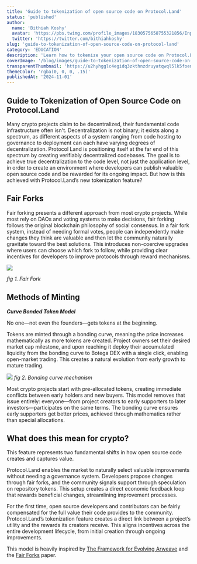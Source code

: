 ```yaml
---
title: 'Guide to tokenization of open source code on Protocol.Land'
status: 'published'
author:
  name: 'Bithiah Koshy'
  avatar: 'https://pbs.twimg.com/profile_images/1830575658755321856/InpeSPUo_400x400.jpg'
  twitter: 'https://twitter.com/bithiahkoshy'
slug: 'guide-to-tokenization-of-open-source-code-on-protocol-land'
category: 'EDUCATION'
description: 'Learn how to tokenize your open source code on Protocol.Land.'
coverImage: '/blog/images/guide-to-tokenization-of-open-source-code-on-protocol-land.jpg'
transparentThumbnail: 'https://u2hyhgglc4egidq3zkthnzdruyatqwql5lk5foen3zv5zf5fo2wa.arweave.net/po-DmMsXCGQOG8qmduRxpgE4Wgvq1dK4jd5r3Jeldqw'
themeColor: 'rgba(0, 0, 0, .15)'
publishedAt: '2024-11-01'
---
```

## Guide to Tokenization of Open Source Code on Protocol.Land

Many crypto projects claim to be decentralized, their fundamental code infrastructure often isn't. Decentralization is not binary; it exists along a spectrum, as different aspects of a system ranging from code hosting to governance to deployment can each have varying degrees of decentralization. Protocol Land is positioning itself at the far end of this spectrum by creating verifiably decentralized codebases. The goal is to achieve true decentralization to the code level, not just the application level, in order to create an environment where developers can publish valuable open source code and be rewarded for its ongoing impact. But how is this achieved with Protocol.Land’s new tokenization feature?

  

## Fair Forks

Fair forking presents a different approach from most crypto projects. While most rely on DAOs and voting systems to make decisions, fair forking follows the original blockchain philosophy of social consensus. In a fair fork system, instead of needing formal votes, people can independently make changes they think are valuable and then let the community naturally gravitate toward the best solutions. This introduces non-coercive upgrades where users can choose which fork to follow, while providing clear incentives for developers to improve protocols through reward mechanisms.

![](https://lh7-rt.googleusercontent.com/docsz/AD_4nXevkoXwvozaZh2ewUvLgPDCYXdulyXIfIieIYIPwsSJpCvZ-gv8lH0J8fV8hh7jz6ru-OW8MT0paqynvom4XJBIopj7W-ykPjNXm2ZE1MqYgccvSLJivNfVyZl68Ql0Qj-8u1A8MZaZxKBUSMnJzBpQVHY?key=JbnUN6Fw-K-K1jG4cft4Fv82)

*fig 1. Fair Fork*

  

## Methods of Minting

***Curve Bonded Token Model***

No one—not even the founders—gets tokens at the beginning.

  

Tokens are minted through a bonding curve, meaning the price increases mathematically as more tokens are created. Project owners set their desired market cap milestone, and upon reaching it deploy their accumulated liquidity from the bonding curve to Botega DEX with a single click, enabling open-market trading. This creates a natural evolution from early growth to mature trading.

![](https://lh7-rt.googleusercontent.com/docsz/AD_4nXccpLHzNO1CycsY0Ocui1KOpEyO1rVm6k0Z5qPxsk0zu7APsMKyvvZlNhOo9HsmAPSnWHT-fbEO0Cz57KzMPOlD2-VAspTEXH3mIi2dVF_0mSrKBzUpv6fY8SsAqLi7hl_H91D-5OmNJOpGKf57Ys_Z-Vk?key=JbnUN6Fw-K-K1jG4cft4Fv82) *fig 2. Bonding curve mechanism*

  

Most crypto projects start with pre-allocated tokens, creating immediate conflicts between early holders and new buyers. This model removes that issue entirely: everyone—from project creators to early supporters to later investors—participates on the same terms. The bonding curve ensures early supporters get better prices, achieved through mathematics rather than special allocations.

  

## **What does this mean for crypto?**

This feature represents two fundamental shifts in how open source code creates and captures value.

  

Protocol.Land enables the market to naturally select valuable improvements without needing a governance system. Developers propose changes through fair forks, and the community signals support through speculation on repository tokens. This setup creates a direct economic feedback loop that rewards beneficial changes, streamlining improvement processes.

  

For the first time, open source developers and contributors can be fairly compensated for the full value their code provides to the community. Protocol.Land’s tokenization feature creates a direct link between a project’s utility and the rewards its creators receive. This aligns incentives across the entire development lifecycle, from initial creation through ongoing improvements.

  

This model is heavily inspired by [The Framework for Evolving Arweave](http://arweave.net/qyAI9xZfI6gbp4UixqtSMWiIY3F0L2QB-yniVTExESY) and the [Fair Forks](http://arweave.net/loJ6EmO_2pTA313k3KtXEyrmCtCTJ5ThZMcPtNxX0m4) paper.